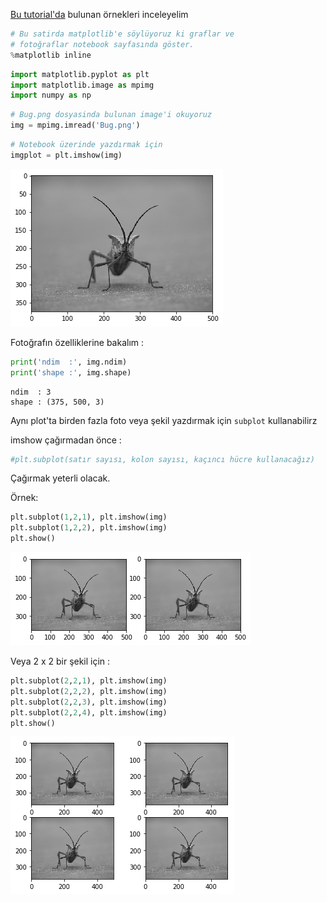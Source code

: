 
[Bu tutorial'da](http://matplotlib.org/users/image_tutorial.html) bulunan örnekleri inceleyelim


```python
# Bu satirda matplotlib'e söylüyoruz ki graflar ve
# fotoğraflar notebook sayfasında göster.
%matplotlib inline
```


```python
import matplotlib.pyplot as plt
import matplotlib.image as mpimg
import numpy as np
```


```python
# Bug.png dosyasinda bulunan image'i okuyoruz
img = mpimg.imread('Bug.png')
```


```python
# Notebook üzerinde yazdırmak için
imgplot = plt.imshow(img)
```


![png](Images/img_4_1.png)


Fotoğrafın özelliklerine bakalım :


```python
print('ndim  :', img.ndim)
print('shape :', img.shape)
```

    ndim  : 3
    shape : (375, 500, 3)


Aynı plot'ta birden fazla foto veya şekil yazdırmak için ``subplot`` kullanabilirz

imshow çağırmadan önce :

```python
#plt.subplot(satır sayısı, kolon sayısı, kaçıncı hücre kullanacağız)
```

Çağırmak yeterli olacak.

Örnek:


```python
plt.subplot(1,2,1), plt.imshow(img)
plt.subplot(1,2,2), plt.imshow(img)
plt.show()
```


![png](Images/img_4_2.png)


Veya 2 x 2 bir şekil için :


```python
plt.subplot(2,2,1), plt.imshow(img)
plt.subplot(2,2,2), plt.imshow(img)
plt.subplot(2,2,3), plt.imshow(img)
plt.subplot(2,2,4), plt.imshow(img)
plt.show()
```


![png](Images/img_4_3.png)

